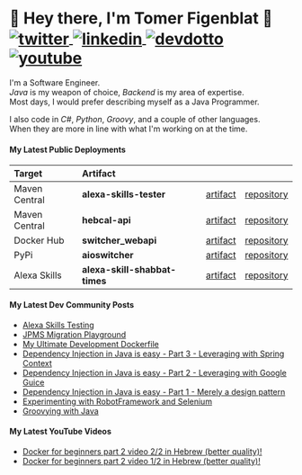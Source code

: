 <!-- markdownlint-disable MD033 MD041 -->
<p align="left">
  <h1 align="left">👋 Hey there, I'm Tomer Figenblat 👋</br>
    <a href="https://twitter.com/intent/follow?screen_name=realTomFi" target="blank">
      <img align="center" src="https://img.shields.io/badge/-@realTomFi-1DA1F2?style=flat-square&logo=twitter&labelColor=white" alt="twitter"/>
    </a>
    <a href="https://www.linkedin.com/in/tomerfi" target="blank">
      <img align="center" src="https://img.shields.io/badge/-tomerfi-0e76a8?style=flat-square&logo=linkedin" alt="linkedin"/>
    </a>
    <a href="https://dev.to/tomerfi" target="blank">
      <img align="center" src="https://img.shields.io/badge/-@tomerfi-0A0A0A?style=flat-square&logo=dev.to" alt="devdotto" />
    </a>
    <a href="https://www.youtube.com/channel/UCH9z4dabjTo-pRqM3_i5RTg" target="blank">
      <img align="center" src="https://img.shields.io/badge/-TomFi-c4302b?style=flat-square&logo=youtube" alt="youtube"/>
    </a>
  </h1>
</p>
<p align="left">

  I'm a Software Engineer.</br>
  *Java* is my weapon of choice, *Backend* is my area of expertise.</br>
  Most days, I would prefer describing myself as a Java Programmer.</br>

  I also code in *C#*, *Python*, *Groovy*, and a couple of other languages.</br>
  When they are more in line with what I'm working on at the time.
</p>

#### My Latest Public Deployments

| Target        | Artifact                      |               |                 |
| :------------ | :---------------------------- | :-----------: | :-------------: |
| Maven Central | **alexa-skills-tester**       | [artifact][0] | [repository][1] |
| Maven Central | **hebcal-api**                | [artifact][2] | [repository][3] |
| Docker Hub    | **switcher_webapi**           | [artifact][4] | [repository][5] |
| PyPi          | **aioswitcher**               | [artifact][6] | [repository][7] |
| Alexa Skills  | **alexa-skill-shabbat-times** | [artifact][8] | [repository][9] |

[0]: https://search.maven.org/artifact/info.tomfi.alexa/alexa-skills-tester
[1]: https://github.com/TomerFi/alexa-skills-tester
[2]: https://search.maven.org/artifact/info.tomfi.hebcal/hebcal-api
[3]: https://github.com/TomerFi/hebcal-api
[4]: https://hub.docker.com/r/tomerfi/switcher_webapi
[5]: https://github.com/TomerFi/switcher_webapi
[6]: https://pypi.org/project/aioswitcher
[7]: https://github.com/TomerFi/aioswitcher
[8]: https://www.amazon.com/Tomer-Figenblat-Shabbat-Times/dp/B072PRCHRD
[9]: https://github.com/TomerFi/alexa-skill-shabbat-times

#### My Latest Dev Community Posts

<!-- DEVDOTTO:START -->
- [Alexa Skills Testing](https://dev.to/tomerfi/alexa-skills-testing-4pfd)
- [JPMS Migration Playground](https://dev.to/tomerfi/jpms-migration-playground-a94)
- [My Ultimate Development Dockerfile](https://dev.to/tomerfi/my-ultimate-development-dockerfile-4hg1)
- [Dependency Injection in Java is easy - Part 3 - Leveraging with Spring Context](https://dev.to/tomerfi/dependency-injection-in-java-is-easy-part-3-leveraging-with-spring-context-gcc)
- [Dependency Injection in Java is easy - Part 2 - Leveraging with Google Guice](https://dev.to/tomerfi/dependency-injection-in-java-is-easy-part-2-leveraging-with-google-guice-6i4)
- [Dependency Injection in Java is easy - Part 1 - Merely a design pattern](https://dev.to/tomerfi/dependency-injection-in-java-is-easy-part-1-a-mear-design-pattern-2l8)
- [Experimenting with RobotFramework and Selenium](https://dev.to/tomerfi/experimenting-with-robotframework-and-selenium-4jgc)
- [Groovying with Java](https://dev.to/tomerfi/groovying-with-java-59hp)
<!-- DEVDOTTO:END -->

#### My Latest YouTube Videos

<!-- YOUTUBEVIDS:START -->
- [Docker for beginners part 2 video 2/2 in Hebrew (better quality)!](https://www.youtube.com/watch?v=GXq2ed64_Cs)
- [Docker for beginners part 2 video 1/2 in Hebrew (better quality)!](https://www.youtube.com/watch?v=gv71FJzHtKU)
<!-- YOUTUBEVIDS:END -->
